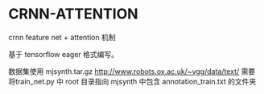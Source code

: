 # CRNN-ATTENTION
crnn feature net + attention 机制

基于 tensorflow eager 格式编写。

数据集使用
mjsynth.tar.gz    http://www.robots.ox.ac.uk/~vgg/data/text/
需要将train_net.py 中 root 目录指向 mjsynth 中包含 annotation_train.txt 的文件夹


